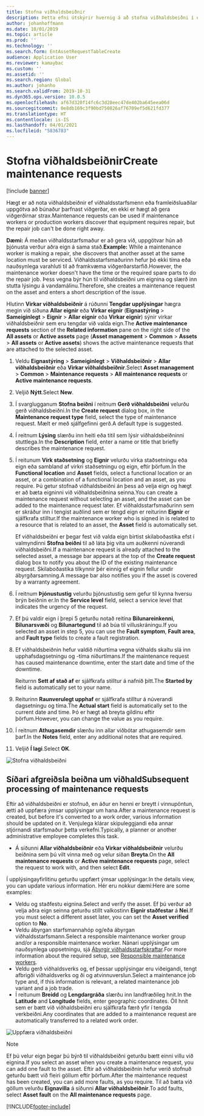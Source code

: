 ```yaml
---
title: Stofna viðhaldsbeiðnir
description: Þetta efni útskýrir hvernig á að stofna viðhaldsbeiðni í eignastjórnun.
author: johanhoffmann
ms.date: 10/01/2019
ms.topic: article
ms.prod: ''
ms.technology: ''
ms.search.form: EntAssetRequestTableCreate
audience: Application User
ms.reviewer: kamaybac
ms.custom: ''
ms.assetid: ''
ms.search.region: Global
ms.author: johanho
ms.search.validFrom: 2019-10-31
ms.dyn365.ops.version: 10.0.5
ms.openlocfilehash: af67d320f14fc6c3d28eec47de402ba645eea06d
ms.sourcegitcommit: 0e8db169c3f90bd750826af76709ef5d621fd377
ms.translationtype: HT
ms.contentlocale: is-IS
ms.lasthandoff: 04/01/2021
ms.locfileid: "5836783"
---
```

# <a name="create-maintenance-requests"></a><span data-ttu-id="dde59-103">Stofna viðhaldsbeiðnir</span><span class="sxs-lookup"><span data-stu-id="dde59-103">Create maintenance requests</span></span>

[!include [banner](../../includes/banner.md)]

 

<span data-ttu-id="dde59-104">Hægt er að nota viðhaldsbeiðnir ef viðhaldsstarfsmenn eða framleiðsluaðilar uppgötva að búnaður þarfnast viðgerðar, en ekki er hægt að gera viðgerðirnar strax.</span><span class="sxs-lookup"><span data-stu-id="dde59-104">Maintenance requests can be used if maintenance workers or production workers discover that equipment requires repair, but the repair job can't be done right away.</span></span>

<span data-ttu-id="dde59-105">**Dæmi:** Á meðan viðhaldsstarfsmaður er að gera við, uppgötvar hún að þjónusta verður aðra eign á sama stað.</span><span class="sxs-lookup"><span data-stu-id="dde59-105">**Example:** While a maintenance worker is making a repair, she discovers that another asset at the same location must be serviced.</span></span> <span data-ttu-id="dde59-106">Viðhaldsstarfsmaðurinn hefur þó ekki tíma eða nauðsynlega varahluti til að framkvæma viðgerðarstarfið.</span><span class="sxs-lookup"><span data-stu-id="dde59-106">However, the maintenance worker doesn't have the time or the required spare parts to do the repair job.</span></span> <span data-ttu-id="dde59-107">Þess vegna býr hún til viðhaldsbeiðni um eignina og slærð inn stutta lýsingu á vandamálinu.</span><span class="sxs-lookup"><span data-stu-id="dde59-107">Therefore, she creates a maintenance request on the asset and enters a short description of the issue.</span></span>

<span data-ttu-id="dde59-108">Hlutinn **Virkar viðhaldsbeiðnir** á rúðunni **Tengdar upplýsingar** hægra megin við síðuna **Allar eignir** eða **Virkar eignir** (**Eignastýring** \> **Sameiginlegt** \> **Eignir** \> **Allar eignir** eða **Virkar eignir**) sýnir virkar viðhaldsbeiðnir sem eru tengdar við valda eign.</span><span class="sxs-lookup"><span data-stu-id="dde59-108">The **Active maintenance requests** section of the **Related information** pane on the right side of the **All assets** or **Active assets** page (**Asset management** \> **Common** \> **Assets** \> **All assets** or **Active assets**) shows the active maintenance requests that are attached to the selected asset.</span></span>

1. <span data-ttu-id="dde59-109">Veldu **Eignastýring** \> **Sameiginlegt** \> **Viðhaldsbeiðnir** \> **Allar viðhaldsbeiðnir** eða **Virkar viðhaldsbeiðnir**.</span><span class="sxs-lookup"><span data-stu-id="dde59-109">Select **Asset management** \> **Common** \> **Maintenance requests** \> **All maintenance requests** or **Active maintenance requests**.</span></span>
2. <span data-ttu-id="dde59-110">Veljið **Nýtt**.</span><span class="sxs-lookup"><span data-stu-id="dde59-110">Select **New**.</span></span>
3. <span data-ttu-id="dde59-111">Í svarglugganum **Stofna beiðni** í reitnum **Gerð viðhaldsbeiðni** velurðu gerð viðhaldsbeiðni.</span><span class="sxs-lookup"><span data-stu-id="dde59-111">In the **Create request** dialog box, in the **Maintenance request type** field, select the type of maintenance request.</span></span> <span data-ttu-id="dde59-112">Mælt er með sjálfgefinni gerð.</span><span class="sxs-lookup"><span data-stu-id="dde59-112">A default type is suggested.</span></span>
4. <span data-ttu-id="dde59-113">Í reitnum **Lýsing** slærðu inn heiti eða titil sem lýsir viðhaldsbeiðninni stuttlega.</span><span class="sxs-lookup"><span data-stu-id="dde59-113">In the **Description** field, enter a name or title that briefly describes the maintenance request.</span></span>
5. <span data-ttu-id="dde59-114">Í reitunum **Virk staðsetning** og **Eignir** velurðu virka staðsetningu eða eign eða sambland af virkri staðsetningu og eign, eftir þörfum.</span><span class="sxs-lookup"><span data-stu-id="dde59-114">In the **Functional location** and **Asset** fields, select a functional location or an asset, or a combination of a functional location and an asset, as you require.</span></span> <span data-ttu-id="dde59-115">Þú getur stofnað viðhaldsbeiðni án þess að velja eign og hægt er að bæta eigninni við viðhaldsbeiðnina seinna.</span><span class="sxs-lookup"><span data-stu-id="dde59-115">You can create a maintenance request without selecting an asset, and the asset can be added to the maintenance request later.</span></span> <span data-ttu-id="dde59-116">Ef viðhaldsstarfsmaðurinn sem er skráður inn í tengist auðlind sem er tengd eign er reiturinn **Eignir** er sjálfkrafa stilltur.</span><span class="sxs-lookup"><span data-stu-id="dde59-116">If the maintenance worker who is signed in is related to a resource that is related to an asset, the **Asset** field is automatically set.</span></span>

    <span data-ttu-id="dde59-117">Ef viðhaldsbeiðni er þegar fest við valda eign birtist skilaboðastika efst í valmyndinni **Stofna beiðni** til að láta þig vita um auðkenni núverandi viðhaldsbeiðni.</span><span class="sxs-lookup"><span data-stu-id="dde59-117">If a maintenance request is already attached to the selected asset, a message bar appears at the top of the **Create request** dialog box to notify you about the ID of the existing maintenance request.</span></span> <span data-ttu-id="dde59-118">Skilaboðastika tilkynnir þér einnig ef eignin fellur undir ábyrgðarsamning.</span><span class="sxs-lookup"><span data-stu-id="dde59-118">A message bar also notifies you if the asset is covered by a warranty agreement.</span></span>

6. <span data-ttu-id="dde59-119">Í reitnum **Þjónustustig** velurðu þjónustustig sem gefur til kynna hversu brýn beiðnin er.</span><span class="sxs-lookup"><span data-stu-id="dde59-119">In the **Service level** field, select a service level that indicates the urgency of the request.</span></span>
7. <span data-ttu-id="dde59-120">Ef þú valdir eign í þrepi 5 geturðu notað reitina **Bilunareinkenni**, **Bilunarsvæði** og **Bilunartegund** til að búa til villuskráningu.</span><span class="sxs-lookup"><span data-stu-id="dde59-120">If you selected an asset in step 5, you can use the **Fault symptom**, **Fault area**, and **Fault type** fields to create a fault registration.</span></span>
8. <span data-ttu-id="dde59-121">Ef viðhaldsbeiðnin hefur valdið niðurtíma vegna viðhalds skaltu slá inn upphafsdagsetningu og -tíma niðurtímans.</span><span class="sxs-lookup"><span data-stu-id="dde59-121">If the maintenance request has caused maintenance downtime, enter the start date and time of the downtime.</span></span>

    <span data-ttu-id="dde59-122">Reiturnn **Sett af stað af** er sjálfkrafa stilltur á nafnið þitt.</span><span class="sxs-lookup"><span data-stu-id="dde59-122">The **Started by** field is automatically set to your name.</span></span>

10. <span data-ttu-id="dde59-123">Reiturinn **Raunverulegt upphaf** er sjálfkrafa stilltur á núverandi dagsetningu og tíma.</span><span class="sxs-lookup"><span data-stu-id="dde59-123">The **Actual start** field is automatically set to the current date and time.</span></span> <span data-ttu-id="dde59-124">Þó er hægt að breyta gildinu eftir þörfum.</span><span class="sxs-lookup"><span data-stu-id="dde59-124">However, you can change the value as you require.</span></span>
11. <span data-ttu-id="dde59-125">Í reitnum **Athugasemdir** slærðu inn allar viðbótar athugasemdir sem þarf.</span><span class="sxs-lookup"><span data-stu-id="dde59-125">In the **Notes** field, enter any additional notes that are required.</span></span>
12. <span data-ttu-id="dde59-126">Veljið **Í lagi**.</span><span class="sxs-lookup"><span data-stu-id="dde59-126">Select **OK**.</span></span>

![Stofna viðhaldsbeiðni](media/03-manage-maintenance-requests.png)

## <a name="subsequent-processing-of-maintenance-requests"></a><span data-ttu-id="dde59-128">Síðari afgreiðsla beiðna um viðhald</span><span class="sxs-lookup"><span data-stu-id="dde59-128">Subsequent processing of maintenance requests</span></span>

<span data-ttu-id="dde59-129">Eftir að viðhaldsbeiðni er stofnuð, en áður en henni er breytt í vinnupöntun, ætti að uppfæra ýmsar upplýsingar um hana.</span><span class="sxs-lookup"><span data-stu-id="dde59-129">After a maintenance request is created, but before it's converted to a work order, various information should be updated on it.</span></span> <span data-ttu-id="dde59-130">Venjulega klárar skipuleggjandi eða annar stjórnandi starfsmaður þetta verkefni.</span><span class="sxs-lookup"><span data-stu-id="dde59-130">Typically, a planner or another administrative employee completes this task.</span></span>

- <span data-ttu-id="dde59-131">Á síðunni **Allar viðhaldsbeiðnir** eða **Virkar viðhaldsbeiðnir** velurðu beiðnina sem þú vilt vinna með og velur síðan **Breyta**.</span><span class="sxs-lookup"><span data-stu-id="dde59-131">On the **All maintenance requests** or **Active maintenance requests** page, select the request to work with, and then select **Edit**.</span></span>

<span data-ttu-id="dde59-132">Í upplýsingayfirlitinu geturðu uppfært ýmsar upplýsingar.</span><span class="sxs-lookup"><span data-stu-id="dde59-132">In the details view, you can update various information.</span></span> <span data-ttu-id="dde59-133">Hér eru nokkur dæmi:</span><span class="sxs-lookup"><span data-stu-id="dde59-133">Here are some examples:</span></span>

- <span data-ttu-id="dde59-134">Veldu og staðfestu eignina.</span><span class="sxs-lookup"><span data-stu-id="dde59-134">Select and verify the asset.</span></span> <span data-ttu-id="dde59-135">Ef þú verður að velja aðra eign seinna geturðu stillt valkostinn **Eignir staðfestar** á **Nei**.</span><span class="sxs-lookup"><span data-stu-id="dde59-135">If you must select a different asset later, you can set the **Asset verified** option to **No**.</span></span>
- <span data-ttu-id="dde59-136">Veldu ábyrgan starfsmannahóp og/eða ábyrgan viðhaldsstarfsmann.</span><span class="sxs-lookup"><span data-stu-id="dde59-136">Select a responsible maintenance worker group and/or a responsible maintenance worker.</span></span> <span data-ttu-id="dde59-137">Nánari upplýsingar um nauðsynlega uppsetningu, sjá [Ábyrgir viðhaldsstarfskraftar](../setup-for-maintenance-requests/responsible-workers.md).</span><span class="sxs-lookup"><span data-stu-id="dde59-137">For more information about the required setup, see [Responsible maintenance workers](../setup-for-maintenance-requests/responsible-workers.md).</span></span>
- <span data-ttu-id="dde59-138">Veldu gerð viðhaldsverks og, ef þessar upplýsingar eru viðeigandi, tengt afbrigði viðhaldsverks og ði og atvinnuverslun.</span><span class="sxs-lookup"><span data-stu-id="dde59-138">Select a maintenance job type and, if this information is relevant, a related maintenance job variant and a job trade.</span></span>
- <span data-ttu-id="dde59-139">Í reitunum **Breidd** og **Lengdargráða** slærðu inn landfræðileg hnit.</span><span class="sxs-lookup"><span data-stu-id="dde59-139">In the **Latitude** and **Longitude** fields, enter geographic coordinates.</span></span> <span data-ttu-id="dde59-140">Öll hnit sem er bætt við viðhaldsbeiðni eru sjálfkrafa færð yfir í tengda verkbeiðni.</span><span class="sxs-lookup"><span data-stu-id="dde59-140">Any coordinates that are added to a maintenance request are automatically transferred to a related work order.</span></span> 

![Uppfæra viðhaldsbeiðni](media/04-manage-maintenance-requests.png)

> [!NOTE]
> <span data-ttu-id="dde59-142">Ef þú velur eign þegar þú býrð til viðhaldsbeiðni geturðu bætt einni villu við eignina.</span><span class="sxs-lookup"><span data-stu-id="dde59-142">If you select an asset when you create a maintenance request, you can add one fault to the asset.</span></span> <span data-ttu-id="dde59-143">Eftir að viðhaldsbeiðnin hefur verið stofnuð geturðu bætt við fleiri göllum eftir þörfum.</span><span class="sxs-lookup"><span data-stu-id="dde59-143">After the maintenance request has been created, you can add more faults, as you require.</span></span> <span data-ttu-id="dde59-144">Til að bæta við göllum velurðu **Eignavilla** á síðunni **Allar viðhaldsbeiðnir**.</span><span class="sxs-lookup"><span data-stu-id="dde59-144">To add faults, select **Asset fault** on the **All maintenance requests** page.</span></span>


[!INCLUDE[footer-include](../../../includes/footer-banner.md)]